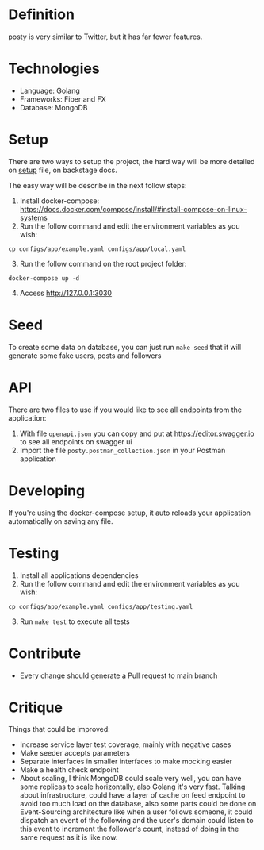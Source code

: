 # Definition
posty is very similar to Twitter, but it has far fewer features.

# Technologies

- Language: Golang
- Frameworks: Fiber and FX
- Database: MongoDB

# Setup
There are two ways to setup the project, the hard way will be more detailed on [setup](./docs/setup.md) file, on backstage docs.

The easy way will be describe in the next follow steps:

1. Install docker-compose: https://docs.docker.com/compose/install/#install-compose-on-linux-systems
2. Run the follow command and edit the environment variables as you wish:
```shell
cp configs/app/example.yaml configs/app/local.yaml
```
3. Run the follow command on the root project folder:
```shell
docker-compose up -d
```
4. Access http://127.0.0.1:3030

# Seed
To create some data on database, you can just run `make seed` that it will generate some fake users, posts and followers

# API
There are two files to use if you would like to see all endpoints from the application:
1. With file `openapi.json` you can copy and put at https://editor.swagger.io to see all endpoints on swagger ui
2. Import the file `posty.postman_collection.json` in your Postman application

# Developing

If you're using the docker-compose setup, it auto reloads your application automatically on saving any file.

# Testing

1. Install all applications dependencies
2. Run the follow command and edit the environment variables as you wish:
```shell
cp configs/app/example.yaml configs/app/testing.yaml
```
3. Run `make test` to execute all tests

# Contribute

- Every change should generate a Pull request to main branch

# Critique

Things that could be improved:
- Increase service layer test coverage, mainly with negative cases
- Make seeder accepts parameters
- Separate interfaces in smaller interfaces to make mocking easier
- Make a health check endpoint
- About scaling, I think MongoDB could scale very well, you can have some replicas to scale horizontally, also Golang it's very fast. Talking about infrastructure, could have
  a layer of cache on feed endpoint to avoid too much load on the database, also some parts could be done on Event-Sourcing architecture like when a user follows someone, 
  it could dispatch an event of the following and the user's domain could listen to this event to increment the follower's count, instead of doing in the same request as it is like now.
